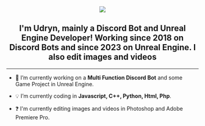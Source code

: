 <div align="center" style"border-radius:15px">
    <img src="https://cdn.discordapp.com/attachments/1102945727832920125/1102945804995543170/000010.jpg?size=4096" style"width: 100%;border-radius:15px">
</div>

## <div align="center">I'm Udryn, mainly a Discord Bot and Unreal Engine Developer! Working since 2018 on Discord Bots and since 2023 on Unreal Engine. I also edit images and videos</div>  

***

- 🔧 I’m currently working on a **Multi Function Discord Bot** and some Game Project in Unreal Engine.
  

- 💡 I’m currently coding in **Javascript, C++, Python, Html, Php**.  
  

- ❓ I'm currently editing images and videos in Photoshop and Adobe Premiere Pro.
  
<br/>
